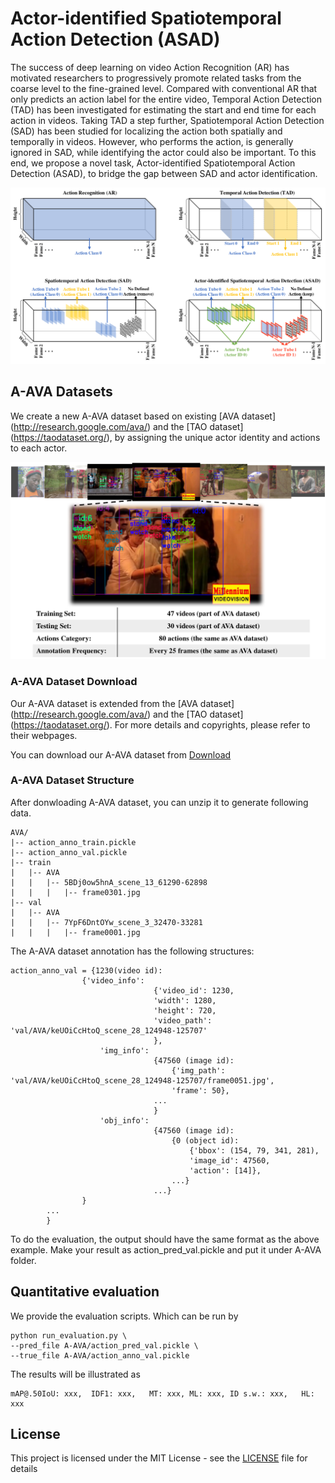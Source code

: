 # Actor-identified Spatiotemporal Action Detection (ASAD)

The success of deep learning on video Action Recognition (AR) has motivated researchers to progressively promote related tasks from the coarse level to the fine-grained level. Compared with conventional AR that only predicts an action label for the entire video, Temporal Action Detection (TAD) has been investigated for estimating the start and end time for each action in videos. Taking TAD a step further, Spatiotemporal Action Detection (SAD) has been studied for localizing the action both spatially and temporally in videos. However, who performs the action, is generally ignored in SAD, while identifying the actor could also be important. To this end, we propose a novel task, Actor-identified Spatiotemporal Action Detection (ASAD), to bridge the gap between SAD and actor identification.
<p align="center">
  <img src="docs/ASAD.png">
</p>


## A-AVA Datasets

We create a new A-AVA dataset based on existing [AVA dataset] (http://research.google.com/ava/) and the [TAO dataset] (https://taodataset.org/), by assigning the unique actor identity and actions to each actor.

<p align="center">
  <img src="docs/A-AVA.png">
</p>


### A-AVA Dataset Download

Our A-AVA dataset is extended from the [AVA dataset] (http://research.google.com/ava/) and the [TAO dataset] (https://taodataset.org/). For more details and copyrights, please refer to their webpages.

You can download our A-AVA dataset from 
[Download](https://drive.google.com/file/d/19p84A5rZUGtExpWnwLVc7n4sgypvITIt/view?usp=sharing)

### A-AVA Dataset Structure
After donwloading A-AVA dataset, you can unzip it to generate following data.
```
AVA/
|-- action_anno_train.pickle
|-- action_anno_val.pickle
|-- train
|   |-- AVA
|   |   |-- 5BDj0ow5hnA_scene_13_61290-62898
|   |   |   |-- frame0301.jpg   
|-- val
|   |-- AVA
|   |   |-- 7YpF6DntOYw_scene_3_32470-33281
|   |   |   |-- frame0001.jpg   
```

The A-AVA dataset annotation has the following structures:
```
action_anno_val = {1230(video id):
                {'video_info': 
                                {'video_id': 1230,
                                'width': 1280,
                                'height': 720,
                                'video_path': 'val/AVA/keUOiCcHtoQ_scene_28_124948-125707'
                                },
                    'img_info':
                                {47560 (image id):  
                                    {'img_path': 'val/AVA/keUOiCcHtoQ_scene_28_124948-125707/frame0051.jpg',
                                    'frame': 50},
                                ...
                                }
                    'obj_info':
                                {47560 (image id): 
                                    {0 (object id): 
                                        {'bbox': (154, 79, 341, 281), 
                                        'image_id': 47560, 
                                        'action': [14]},
                                    ...}
                                ...}
                }
        ...
        }
```

To do the evaluation, the output should have the same format as the above example. Make your result as action_pred_val.pickle and put it under A-AVA folder.

## Quantitative evaluation

We provide the evaluation scripts. Which can be run by

```
python run_evaluation.py \
--pred_file A-AVA/action_pred_val.pickle \
--true_file A-AVA/action_anno_val.pickle
```

The results will be illustrated as
```
mAP@.50IoU: xxx,  IDF1: xxx,   MT: xxx, ML: xxx, ID s.w.: xxx,   HL: xxx
```

<a name="license"></a>
## License
This project is licensed under the MIT License - see the [LICENSE](LICENSE) file for details
